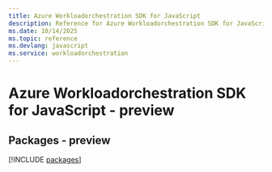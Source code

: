 ```yaml
---
title: Azure Workloadorchestration SDK for JavaScript
description: Reference for Azure Workloadorchestration SDK for JavaScript
ms.date: 10/14/2025
ms.topic: reference
ms.devlang: javascript
ms.service: workloadorchestration
---
```

# Azure Workloadorchestration SDK for JavaScript - preview
## Packages - preview
[!INCLUDE [packages](workloadorchestration-index.md)]